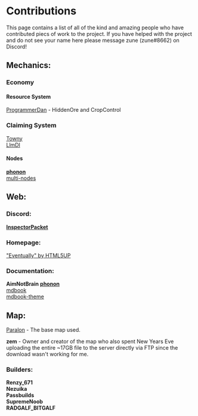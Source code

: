 # Contributions
This page contains a list of all of the kind and amazing people who have contributed piecs of work to the project. If you have helped with the project and do not see your name here please message zune (zune#8662) on Discord!

## Mechanics:
### Economy
#### Resource System
[ProgrammerDan](http://programmerdan.com/) - HiddenOre and CropControl

### Claiming System
[Towny](https://github.com/TownyAdvanced)    
[LlmDl](https://github.com/LlmDl)
#### Nodes
[**phonon**](https://github.com/phonon)   
[multi-nodes](https://github.com/crusalis/multi-nodes)

## Web:
### Discord:
[**InspectorPacket**](https://github.com/inspector-packet)
### Homepage:
["Eventually" by HTML5UP](https://html5up.net/eventually#:~:text=Eventually%20%7C%20HTML5%20UP%20Eventually%20A%20simple%20template,big%20thing.%20Brought%20to%20you%20by%20HTML5%20UP.)   

### Documentation: 
**AimNotBrain**
[**phonon**](https://github.com/phonon)   
[mdbook](https://rust-lang.github.io/mdBook/)    
[mdbook-theme](https://github.com/zjp-CN/mdbook-theme)    

## Map:

[Paralon](https://paralon.net/) - The base map used.   
    
**zem** - Owner and creator of the map who also spent New Years Eve uploading the entire ~17GB file to the server directly via FTP since the download wasn't working for me.   

### Builders:
**Renzy_671**   
**Nezuika**   
**Passbuilds**   
**SupremeNoob**   
**RADGALF_BITGALF**   